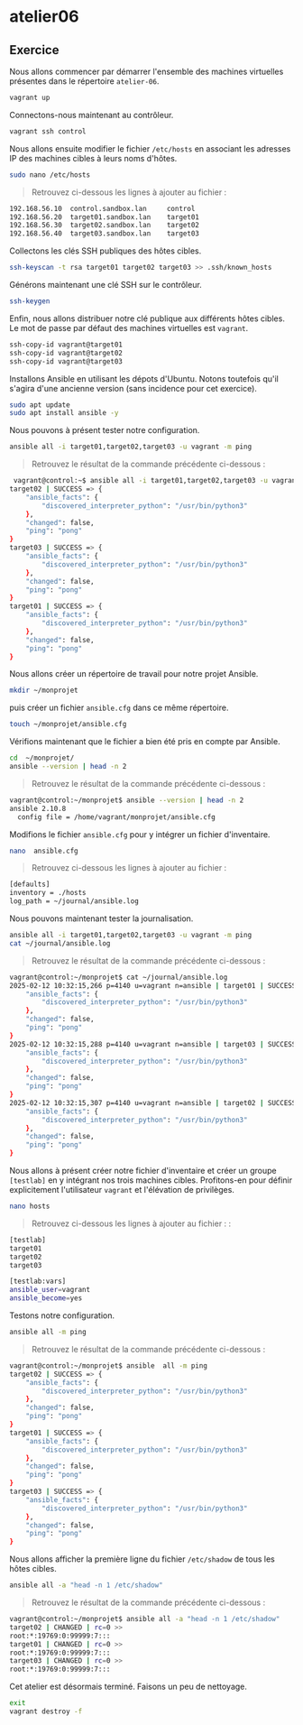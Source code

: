 # atelier06

## Exercice

Nous allons commencer par démarrer l'ensemble des machines virtuelles présentes dans le répertoire `atelier-06`.

```sh
vagrant up
```

Connectons-nous maintenant au contrôleur.

```sh 
vagrant ssh control
```

Nous allons ensuite modifier le fichier `/etc/hosts` en associant les adresses IP des machines cibles à leurs noms d'hôtes.

```sh
sudo nano /etc/hosts
```

> Retrouvez ci-dessous les lignes à ajouter au fichier :

```sh
192.168.56.10  control.sandbox.lan     control
192.168.56.20  target01.sandbox.lan    target01
192.168.56.30  target02.sandbox.lan    target02
192.168.56.40  target03.sandbox.lan    target03
```

Collectons les clés SSH publiques des hôtes cibles.

```sh
ssh-keyscan -t rsa target01 target02 target03 >> .ssh/known_hosts
```

Générons maintenant une clé SSH sur le contrôleur.

```sh
ssh-keygen
```

Enfin, nous allons distribuer notre clé publique aux différents hôtes cibles.
Le mot de passe par défaut des machines virtuelles est `vagrant`.

```sh
ssh-copy-id vagrant@target01
ssh-copy-id vagrant@target02
ssh-copy-id vagrant@target03
```

Installons Ansible en utilisant les dépots d'Ubuntu.
Notons toutefois qu'il s'agira d'une ancienne version (sans incidence pour cet exercice).

```sh
sudo apt update
sudo apt install ansible -y
```

Nous pouvons à présent tester notre configuration.

```sh
ansible all -i target01,target02,target03 -u vagrant -m ping
```

> Retrouvez le résultat de la commande précédente ci-dessous :

```sh
 vagrant@control:~$ ansible all -i target01,target02,target03 -u vagrant -m ping
target02 | SUCCESS => {
    "ansible_facts": {
        "discovered_interpreter_python": "/usr/bin/python3"
    },
    "changed": false,
    "ping": "pong"
}
target03 | SUCCESS => {
    "ansible_facts": {
        "discovered_interpreter_python": "/usr/bin/python3"
    },
    "changed": false,
    "ping": "pong"
}
target01 | SUCCESS => {
    "ansible_facts": {
        "discovered_interpreter_python": "/usr/bin/python3"
    },
    "changed": false,
    "ping": "pong"
}
```

Nous allons créer un répertoire de travail pour notre projet Ansible.

```sh
mkdir ~/monprojet
```

puis créer un fichier `ansible.cfg` dans ce même répertoire. 

```sh
touch ~/monprojet/ansible.cfg
```

Vérifions maintenant que le fichier a bien été pris en compte par Ansible.

```sh
cd  ~/monprojet/
ansible --version | head -n 2
```

> Retrouvez le résultat de la commande précédente ci-dessous :

```sh
vagrant@control:~/monprojet$ ansible --version | head -n 2
ansible 2.10.8
  config file = /home/vagrant/monprojet/ansible.cfg
```

Modifions le fichier `ansible.cfg` pour y intégrer un fichier d'inventaire. 

```sh
nano  ansible.cfg
```

> Retrouvez ci-dessous les lignes à ajouter au fichier :

```sh
[defaults]
inventory = ./hosts
log_path = ~/journal/ansible.log
```

Nous pouvons maintenant tester la journalisation.

```sh
ansible all -i target01,target02,target03 -u vagrant -m ping
cat ~/journal/ansible.log
```

> Retrouvez le résultat de la commande précédente ci-dessous :

```sh 
vagrant@control:~/monprojet$ cat ~/journal/ansible.log 
2025-02-12 10:32:15,266 p=4140 u=vagrant n=ansible | target01 | SUCCESS => {
    "ansible_facts": {
        "discovered_interpreter_python": "/usr/bin/python3"
    },
    "changed": false,
    "ping": "pong"
}
2025-02-12 10:32:15,288 p=4140 u=vagrant n=ansible | target03 | SUCCESS => {
    "ansible_facts": {
        "discovered_interpreter_python": "/usr/bin/python3"
    },
    "changed": false,
    "ping": "pong"
}
2025-02-12 10:32:15,307 p=4140 u=vagrant n=ansible | target02 | SUCCESS => {
    "ansible_facts": {
        "discovered_interpreter_python": "/usr/bin/python3"
    },
    "changed": false,
    "ping": "pong"
}
```

Nous allons à présent créer notre fichier d'inventaire et créer un groupe `[testlab]` en y intégrant nos trois machines cibles.
Profitons-en pour définir explicitement l'utilisateur `vagrant` et l'élévation de privilèges.

```sh
nano hosts
```

> Retrouvez ci-dessous les lignes à ajouter au fichier :  :

```sh
[testlab]
target01
target02
target03

[testlab:vars]
ansible_user=vagrant
ansible_become=yes
```

Testons notre configuration. 

```sh
ansible all -m ping
```

> Retrouvez le résultat de la commande précédente ci-dessous :

```sh
vagrant@control:~/monprojet$ ansible  all -m ping
target02 | SUCCESS => {
    "ansible_facts": {
        "discovered_interpreter_python": "/usr/bin/python3"
    },
    "changed": false,
    "ping": "pong"
}
target01 | SUCCESS => {
    "ansible_facts": {
        "discovered_interpreter_python": "/usr/bin/python3"
    },
    "changed": false,
    "ping": "pong"
}
target03 | SUCCESS => {
    "ansible_facts": {
        "discovered_interpreter_python": "/usr/bin/python3"
    },
    "changed": false,
    "ping": "pong"
}
```

Nous allons afficher la première ligne du fichier `/etc/shadow` de tous les hôtes cibles.

```sh
ansible all -a "head -n 1 /etc/shadow"
```

> Retrouvez le résultat de la commande précédente ci-dessous :

```sh
vagrant@control:~/monprojet$ ansible all -a "head -n 1 /etc/shadow"
target02 | CHANGED | rc=0 >>
root:*:19769:0:99999:7:::
target01 | CHANGED | rc=0 >>
root:*:19769:0:99999:7:::
target03 | CHANGED | rc=0 >>
root:*:19769:0:99999:7:::
```

Cet atelier est désormais terminé.
Faisons un peu de nettoyage.

```sh
exit 
vagrant destroy -f
```
